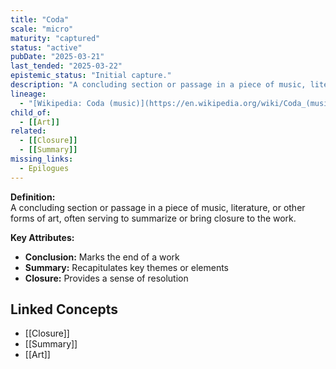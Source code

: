 ```yaml
---
title: "Coda"
scale: "micro"
maturity: "captured"
status: "active"
pubDate: "2025-03-21"
last_tended: "2025-03-22"
epistemic_status: "Initial capture."
description: "A concluding section or passage in a piece of music, literature, or other forms of art, often serving to summarize or bring closure to the work."
lineage:
  - "[Wikipedia: Coda (music)](https://en.wikipedia.org/wiki/Coda_(music))"
child_of:
  - [[Art]]
related:
  - [[Closure]]
  - [[Summary]]
missing_links:
  - Epilogues
---
```

**Definition:**  
A concluding section or passage in a piece of music, literature, or other forms of art, often serving to summarize or bring closure to the work.

**Key Attributes:**  
- **Conclusion:** Marks the end of a work  
- **Summary:** Recapitulates key themes or elements  
- **Closure:** Provides a sense of resolution

## Linked Concepts
- [[Closure]]
- [[Summary]]
- [[Art]]
